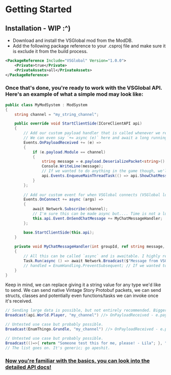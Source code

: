 # Getting Started

## Installation - WIP :^)

- Download and install the VSGlobal mod from the ModDB.
- Add the following package reference to your .csproj file and make sure it is exclude it from the build process.

```xml
<PackageReference Include="VSGlobal" Version="1.0.0">
    <Private>true</Private>
    <PrivateAssets>all</PrivateAssets>
</PackageReference>
```

### Once that's done, you're ready to work with the VSGlobal API. Here's an example of what a simple mod may look like:

```csharp
public class MyModSystem : ModSystem
{   
    string channel = "my_string_channel";

    public override void StartClientSide(ICoreClientAPI api)
    {
        // Add our custom payload handler that is called whenever we receive a packet.
        // We can even say `+= async (e)` here and await a long running task.
        Events.OnPayloadReceived += (e) =>
        {
            if (e.payload.Module == channel)
            {
                string message = e.payload.DeserializePacket<string>() ?? "VSG: Couldn't parse message!";
                Console.WriteLine(message);
                // If we wanted to do anything in the game though, we'll need to be on the main thread!
                api.Events.EnqueueMainThreadTask(() => api.ShowChatMessage($"Received a payload: {message}"), "MTT_MyModPayloadReceived");
            }
        };
        
        // Add our custom event for when VSGlobal connects (VSGlobal loads at level 0)
        Events.OnConnect += async (args) => 
        {
            await Network.Subscribe(channel);
            // I'm sure this can be made async but.... Time is not a luxury I have.
            this.api.Event.OnSendChatMessage += MyChatMessageHandler;
        };

        base.StartClientSide(this.api);
    }
    
    private void MyChatMessageHandler(int groupId, ref string message, ref EnumHandling handled)
    {
        // All this can be called `async` and is awaitable. I highly recommend you do this to enhance performance.
        Task.Run(async () => await Network.Broadcast($"Message from VSGlobal's server! - {threadedMessage}", channel));
        // handled = EnumHandling.PreventSubsequent; // If we wanted to brick all native functionality and just test, this would be the way to do it.
    }
}
```

Keep in mind, we can replace giving it a string value for any type we'd like to send. We can send native Vintage Story Protobuf packets, we can send structs, classes and potentially even functions/tasks we can invoke once it's received.

```csharp
// Sending large data is possible, but not entirely recommended. Bigger packets, bigger cost. Keep it simple if possible.
Broadcast(api.World.Player, "my_channel") //> OnPayloadReceived - e.payload.DeserializePacket<IPlayer>() == Their player.

// Untested use case but probably possible.
Broadcast(EnumThingo.Grundle, "my_channel") //> OnPayloadReceived - e.payload.DeserializePacket<EnumThingo>() == EnumThingo.Grundle

// Untested use case but probably possible.
Broadcast(()=>{ return "Someone test this for me, please! - Lila"; }, "my_channel"); //> OnPayloadReceived - e.payload.DeserializePacket<??????>().Invoke();
// The list goes on. It's generic; go apeshit.
```

### [Now you're familiar with the basics, you can look into the detailed API docs!](../api/VsGlobal.html)
